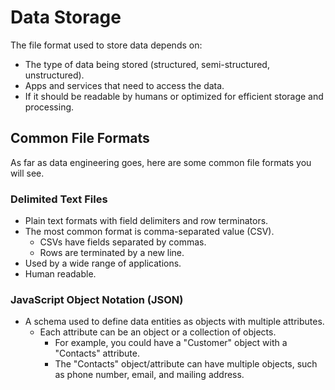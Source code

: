 # Data Storage

The file format used to store data depends on:
- The type of data being stored (structured, semi-structured, unstructured).
- Apps and services that need to access the data.
- If it should be readable by humans or optimized for efficient storage and processing.

## Common File Formats

As far as data engineering goes, here are some common file formats you will see.

### Delimited Text Files

- Plain text formats with field delimiters and row terminators.
- The most common format is comma-separated value (CSV).
    - CSVs have fields separated by commas.
    - Rows are terminated by a new line.
- Used by a wide range of applications.
- Human readable.

### JavaScript Object Notation (JSON)

- A schema used to define data entities as objects with multiple attributes.
    - Each attribute can be an object or a collection of objects.
        - For example, you could have a "Customer" object with a "Contacts" attribute.
        - The "Contacts" object/attribute can have multiple objects, such as phone number, email, and mailing address.